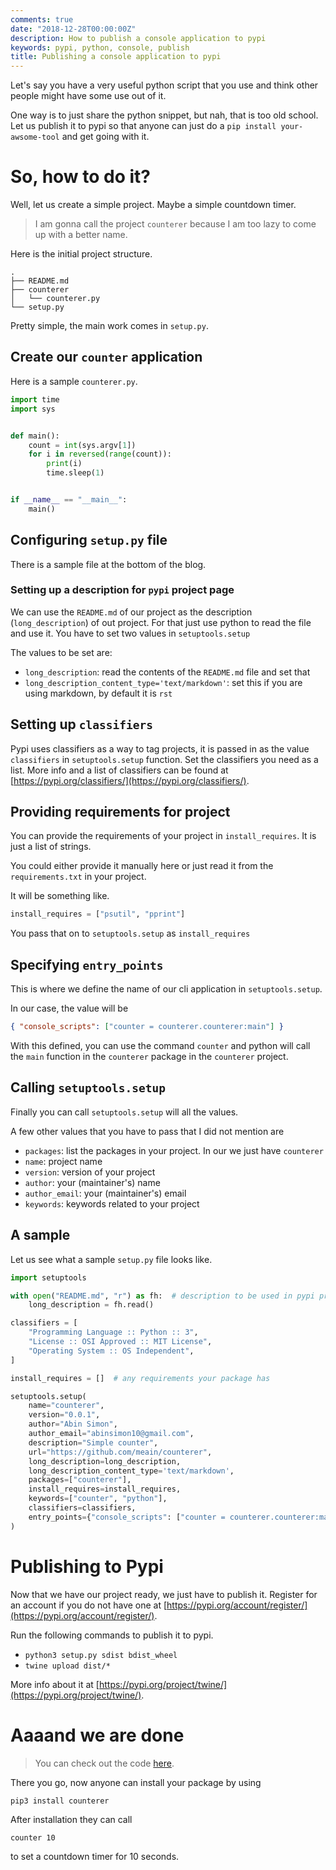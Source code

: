```yaml
---
comments: true
date: "2018-12-28T00:00:00Z"
description: How to publish a console application to pypi
keywords: pypi, python, console, publish
title: Publishing a console application to pypi
---
```


Let's say you have a very useful python script that you use and think other people might have some use out of it.

One way is to just share the python snippet, but nah, that is too old school.
Let us publish it to pypi so that anyone can just do a `pip install your-awsome-tool` and get going with it.

# So, how to do it?

Well, let us create a simple project. Maybe a simple countdown timer.

> I am gonna call the project `counterer` because I am too lazy to come up with a better name.

Here is the initial project structure.

```
.
├── README.md
├── counterer
│   └── counterer.py
└── setup.py
```

Pretty simple, the main work comes in `setup.py`.

## Create our `counter` application

Here is a sample `counterer.py`.

```python
import time
import sys


def main():
    count = int(sys.argv[1])
    for i in reversed(range(count)):
        print(i)
        time.sleep(1)


if __name__ == "__main__":
    main()
```

## Configuring `setup.py` file

There is a sample file at the bottom of the blog.

### Setting up a description for `pypi` project page

We can use the `README.md` of our project as the description (`long_description`) of out project.
For that just use python to read the file and use it.
You have to set two values in `setuptools.setup`

The values to be set are:

- `long_description`: read the contents of the `README.md` file and set that
- `long_description_content_type='text/markdown'`: set this if you are using markdown, by default it is `rst`

## Setting up `classifiers`

Pypi uses classifiers as a way to tag projects, it is passed in as the value `classifiers` in `setuptools.setup`
function.
Set the classifiers you need as a list.
More info and a list of classifiers can be found at [https://pypi.org/classifiers/](https://pypi.org/classifiers/).

## Providing requirements for project

You can provide the requirements of your project in `install_requires`. It is just a list of strings.

You could either provide it manually here or just read it from the `requirements.txt` in your project.

It will be something like.

```python
install_requires = ["psutil", "pprint"]
```

You pass that on to `setuptools.setup` as `install_requires`

## Specifying `entry_points`

This is where we define the name of our cli application in `setuptools.setup`.

In our case, the value will be

```json
{ "console_scripts": ["counter = counterer.counterer:main"] }
```

With this defined, you can use the command `counter` and python will call the `main` function in the `counterer` package
in the `counterer` project.


## Calling `setuptools.setup`

Finally you can call `setuptools.setup` will all the values.

A few other values that you have to pass that I did not mention are

- `packages`: list the packages in your project. In our we just have `counterer`
- `name`: project name
- `version`: version of your project
- `author`: your (maintainer's) name
- `author_email`: your (maintainer's) email
- `keywords`: keywords related to your project


## A sample

Let us see what a sample `setup.py` file looks like.

```python
import setuptools

with open("README.md", "r") as fh:  # description to be used in pypi project page
    long_description = fh.read()

classifiers = [
    "Programming Language :: Python :: 3",
    "License :: OSI Approved :: MIT License",
    "Operating System :: OS Independent",
]

install_requires = []  # any requirements your package has

setuptools.setup(
    name="counterer",
    version="0.0.1",
    author="Abin Simon",
    author_email="abinsimon10@gmail.com",
    description="Simple counter",
    url="https://github.com/meain/counterer",
    long_description=long_description,
    long_description_content_type='text/markdown',
    packages=["counterer"],
    install_requires=install_requires,
    keywords=["counter", "python"],
    classifiers=classifiers,
    entry_points={"console_scripts": ["counter = counterer.counterer:main"]},
)
```


# Publishing to Pypi

Now that we have our project ready, we just have to publish it.
Register for an account if you do not have one at [https://pypi.org/account/register/](https://pypi.org/account/register/).

Run the following commands to publish it to pypi.

- `python3 setup.py sdist bdist_wheel`
- `twine upload dist/*`

More info about it at [https://pypi.org/project/twine/](https://pypi.org/project/twine/).

# Aaaand we are done

> You can check out the code [here](https://github.com/meain/counterer).

There you go, now anyone can install your package by using

```pip3 install counterer```

After installation they can call

```
counter 10
```

to set a countdown timer for 10 seconds.
